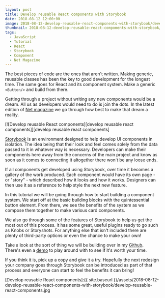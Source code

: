 ```yaml
---
layout: post
title: Develop reusable React components with Storybook
date: 2018-08-12 12:00:00
image: 2018-08-12-develop-reusable-react-components-with-storybook/develop-reusable-react-components-cover.jpg
thumbnail: 2018-08-12-develop-reusable-react-components-with-storybook/develop-reusable-react-components-cover-sm.jpg
tags:
  - JavaScript
  - Tutorial
  - React
  - Storybook
  - Component
  - Net Magazine
---
```


The best pieces of code are the ones that aren't written. Making generic, reusable classes has been the key to good development for the longest time. The same goes for React and its component system. Make a generic `<Button/>` and build from there.

Getting through a project without writing any new components would be a dream. All us as developers would need to do is join the dots. In the latest edition of [Net magazine][net magazine] we go through how best to make that dream a reality.

[![Develop reusable React components][develop reusable react components]][develop reusable react components]

[Storybook][storybook] is an environment designed to help develop UI components in isolation. The idea being that their look and feel comes solely from the data passed to it in whatever way is necessary. Developers can make their components here away from the concerns of the main project and know as soon as it comes to connecting it altogether there won't be any loose ends.

If all components get developed using Storybook, over time it becomes a gallery of the work produced. Each component would have its own page - or "story" - which described how it looks and how it works. Designers can then use it as a reference to help style the next new feature.

In this tutorial we will be going through how to start building a component system. We start off at the basic building blocks with the quintessential button element. From there, we see the benefits of the system as we compose them together to make various card components.

We also go through some of the features of Storybook to help us get the most out of this process. It has some great, useful plugins ready to go such as Knobs or Storyshots. For anything else that isn't included there are plenty of third-party options or even the chance to make your own!

Take a look at the sort of thing we will be building over in my [Github][github]. There's even a [demo][demo] to play around with to see if it's worth your time.

If you think it is, pick up a copy and give it a try. Hopefully the next redesign your company goes through Storybook can be introduced as part of that process and everyone can start to feel the benefits it can bring!

[Develop reusable React components]:{{ site.baseurl }}/assets/2018-08-12-develop-reusable-react-components-with-storybook/develop-reusable-react-components.jpg

[net magazine]: https://www.myfavouritemagazines.co.uk/design/net-magazine-back-issues/net-september-2018-issue-310/
[storybook]: https://storybook.js.org/
[github]: https://github.com/MattCrouch/storybook-tutorial
[demo]: https://mattcrouch.github.io/storybookexample/
